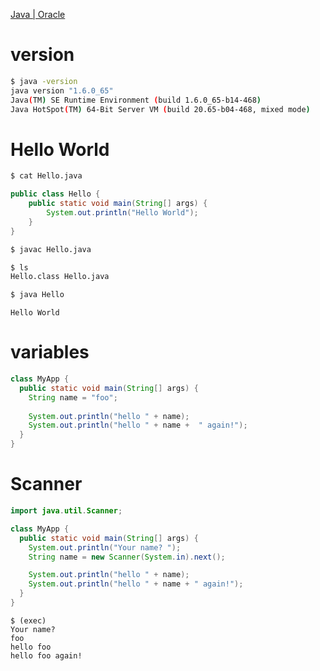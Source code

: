 [Java | Oracle](https://www.java.com/en/)

# version

```sh
$ java -version
java version "1.6.0_65"
Java(TM) SE Runtime Environment (build 1.6.0_65-b14-468)
Java HotSpot(TM) 64-Bit Server VM (build 20.65-b04-468, mixed mode)
```

# Hello World

```sh
$ cat Hello.java
```

```java
public class Hello {
    public static void main(String[] args) {
        System.out.println("Hello World");
    }
}
```


```sh
$ javac Hello.java
```

```sh
$ ls
Hello.class	Hello.java
```

```sh
$ java Hello
```

```
Hello World
```

# variables

```java
class MyApp {
  public static void main(String[] args) {
    String name = "foo";
    
    System.out.println("hello " + name);
    System.out.println("hello " + name +  " again!");
  }
}
```

# Scanner

```java
import java.util.Scanner;

class MyApp {
  public static void main(String[] args) {
    System.out.println("Your name? ");
    String name = new Scanner(System.in).next();

    System.out.println("hello " + name);
    System.out.println("hello " + name + " again!");
  }
}
```

```
$ (exec)
Your name? 
foo
hello foo
hello foo again!
```

